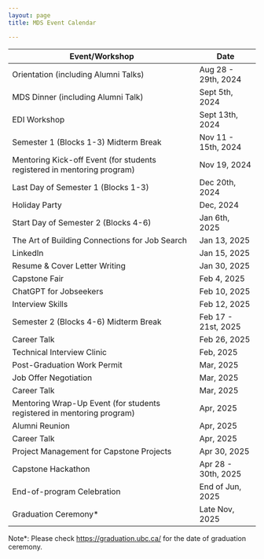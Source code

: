 ```yaml
---
layout: page
title: MDS Event Calendar

---
```


| Event/Workshop | Date |
|-------|------|
| Orientation (including Alumni Talks) |  Aug 28 - 29th, 2024 |
| MDS Dinner (including Alumni Talk) | Sept 5th, 2024 |
|EDI Workshop                                                           |Sept 13th, 2024    |
|Semester 1 (Blocks 1-3) Midterm Break                                  |Nov 11 - 15th, 2024|
|Mentoring Kick-off Event (for students registered in mentoring program)|Nov 19, 2024  |
|Last Day of Semester 1 (Blocks 1-3)                                    |Dec 20th, 2024     |
|Holiday Party                                                          |Dec, 2024          |
|Start Day of Semester 2 (Blocks 4-6)                                   |Jan 6th, 2025      |
|The Art of Building Connections for Job Search                         |Jan 13, 2025   |
|LinkedIn                                                               |Jan 15, 2025   |
|Resume & Cover Letter Writing                                          |Jan 30, 2025   |
|Capstone Fair                                                          |Feb 4, 2025  |
|ChatGPT for Jobseekers                                                 |Feb 10, 2025  |
|Interview Skills                                                       |Feb 12, 2025  |
|Semester 2 (Blocks 4-6) Midterm Break                                  |Feb 17 - 21st, 2025|
|Career Talk                                                            |Feb 26, 2025  |
|Technical Interview Clinic                                             |Feb, 2025          |
|Post-Graduation Work Permit                                            |Mar, 2025          |
|Job Offer Negotiation                                                  |Mar, 2025          |
|Career Talk                                                            |Mar, 2025          |
|Mentoring Wrap-Up Event (for students registered in mentoring program) |Apr, 2025          |
|Alumni Reunion                                                         |Apr, 2025          |
|Career Talk                                                            |Apr, 2025          |
|Project Management for Capstone Projects                               |Apr 30, 2025     |
|Capstone Hackathon                                                     |Apr 28 - 30th, 2025|
|End-of-program Celebration                                             |End of Jun, 2025   |
|Graduation Ceremony*                                                   |Late Nov, 2025     |

Note\*: Please check https://graduation.ubc.ca/ for the date of graduation ceremony.